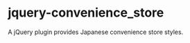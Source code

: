 jquery-convenience_store
========================

A jQuery plugin provides Japanese convenience store styles.
